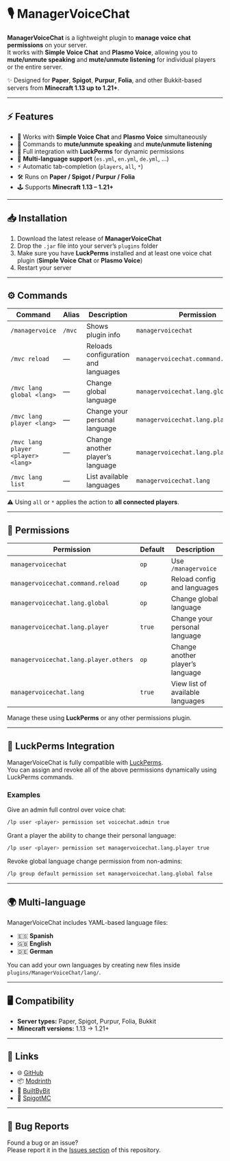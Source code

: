 # 🎙️ ManagerVoiceChat

**ManagerVoiceChat** is a lightweight plugin to **manage voice chat permissions** on your server.  
It works with **Simple Voice Chat** and **Plasmo Voice**, allowing you to **mute/unmute speaking** and **mute/unmute listening** for individual players or the entire server.

✨ Designed for **Paper**, **Spigot**, **Purpur**, **Folia**, and other Bukkit-based servers from **Minecraft 1.13 up to 1.21+**.

---

## ⚡ Features

- 🔄 Works with **Simple Voice Chat** and **Plasmo Voice** simultaneously  
- 🎤 Commands to **mute/unmute speaking** and **mute/unmute listening**  
- 🔑 Full integration with **LuckPerms** for dynamic permissions  
- 📑 **Multi-language support** (`es.yml`, `en.yml`, `de.yml`, …)  
- ⚡ Automatic tab-completion (`players`, `all`, `*`)  
- 🛠️ Runs on **Paper / Spigot / Purpur / Folia**  
- 🕹️ Supports **Minecraft 1.13 – 1.21+**  

---

## 📥 Installation

1. Download the latest release of **ManagerVoiceChat**  
2. Drop the `.jar` file into your server’s `plugins` folder  
3. Make sure you have **LuckPerms** installed and at least one voice chat plugin (**Simple Voice Chat** or **Plasmo Voice**)  
4. Restart your server  

---

## ⚙️ Commands

| Command | Alias | Description | Permission |
|---------|-------|-------------|-------------|
| `/managervoice` | `/mvc` | Shows plugin info | `managervoicechat` |
| `/mvc reload` | — | Reloads configuration and languages | `managervoicechat.command.reload` |
| `/mvc lang global <lang>` | — | Change global language | `managervoicechat.lang.global` |
| `/mvc lang player <lang>` | — | Change your personal language | `managervoicechat.lang.player` |
| `/mvc lang player <player> <lang>` | — | Change another player’s language | `managervoicechat.lang.player.others` |
| `/mvc lang list` | — | List available languages | `managervoicechat.lang` |

⚠️ Using `all` or `*` applies the action to **all connected players**.

---

## 🔑 Permissions

| Permission | Default | Description |
|-------------|---------|-------------|
| `managervoicechat` | `op` | Use `/managervoice` |
| `managervoicechat.command.reload` | `op` | Reload config and languages |
| `managervoicechat.lang.global` | `op` | Change global language |
| `managervoicechat.lang.player` | `true` | Change your personal language |
| `managervoicechat.lang.player.others` | `op` | Change another player’s language |
| `managervoicechat.lang` | `true` | View list of available languages |

Manage these using **LuckPerms** or any other permissions plugin.

---

## 🔧 LuckPerms Integration

ManagerVoiceChat is fully compatible with [LuckPerms](https://luckperms.net/).  
You can assign and revoke all of the above permissions dynamically using LuckPerms commands.

### Examples
Give an admin full control over voice chat:
```bash
/lp user <player> permission set voicechat.admin true
```

Grant a player the ability to change their personal language:
```bash
/lp user <player> permission set managervoicechat.lang.player true
```

Revoke global language change permission from non-admins:
```bash
/lp group default permission set managervoicechat.lang.global false
```

---

## 🌍 Multi-language

ManagerVoiceChat includes YAML-based language files:

- 🇪🇸 **Spanish**  
- 🇬🇧 **English**   
- 🇩🇪 **German**   

You can add your own languages by creating new files inside `plugins/ManagerVoiceChat/lang/`.

---

## 🖥️ Compatibility

- **Server types:** Paper, Spigot, Purpur, Folia, Bukkit  
- **Minecraft versions:** 1.13 → 1.21+  

---

## 📎 Links

- 🌐 [GitHub](https://github.com/PandaDevOfficial)  
- 📦 [Modrinth](https://modrinth.com/user/PandaDev0001)  
- 🛒 [BuiltByBit](https://builtbybit.com/members/pandadev001.656718/)  
- 🔗 [SpigotMC](https://www.spigotmc.org/members/pandadevoffi.1551117/)

---

## 🐞 Bug Reports

Found a bug or an issue?  
Please report it in the [Issues section](https://github.com/PandaDevOfficial/ManagerVoiceChat/issues) of this repository.

